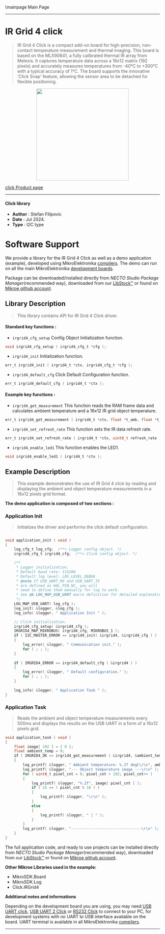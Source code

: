 \mainpage Main Page

---
# IR Grid 4 click

> IR Grid 4 Click is a compact add-on board for high-precision, non-contact temperature measurement and thermal imaging. This board is based on the MLX90641, a fully calibrated thermal IR array from Melexis. It captures temperature data across a 16x12 matrix (192 pixels) and accurately measures temperatures from -40°C to +300°C with a typical accuracy of 1°C. The board supports the innovative 'Click Snap' feature, allowing the sensor area to be detached for flexible positioning.

<p align="center">
  <img src="https://download.mikroe.com/images/click_for_ide/irgrid4_click.png" height=300px>
</p>

[click Product page](https://www.mikroe.com/ir-grid-4-click)

---


#### Click library

- **Author**        : Stefan Filipovic
- **Date**          : Jul 2024.
- **Type**          : I2C type


# Software Support

We provide a library for the IR Grid 4 Click
as well as a demo application (example), developed using MikroElektronika
[compilers](https://www.mikroe.com/necto-studio).
The demo can run on all the main MikroElektronika [development boards](https://www.mikroe.com/development-boards).

Package can be downloaded/installed directly from *NECTO Studio Package Manager*(recommended way), downloaded from our [LibStock&trade;](https://libstock.mikroe.com) or found on [Mikroe github account](https://github.com/MikroElektronika/mikrosdk_click_v2/tree/master/clicks).

## Library Description

> This library contains API for IR Grid 4 Click driver.

#### Standard key functions :

- `irgrid4_cfg_setup` Config Object Initialization function.
```c
void irgrid4_cfg_setup ( irgrid4_cfg_t *cfg );
```

- `irgrid4_init` Initialization function.
```c
err_t irgrid4_init ( irgrid4_t *ctx, irgrid4_cfg_t *cfg );
```

- `irgrid4_default_cfg` Click Default Configuration function.
```c
err_t irgrid4_default_cfg ( irgrid4_t *ctx );
```

#### Example key functions :

- `irgrid4_get_measurement` This function reads the RAM frame data and calculates ambient temperature and a 16x12 IR grid object temperature.
```c
err_t irgrid4_get_measurement ( irgrid4_t *ctx, float *t_amb, float *t_obj );
```

- `irgrid4_set_refresh_rate` This function sets the IR data refresh rate.
```c
err_t irgrid4_set_refresh_rate ( irgrid4_t *ctx, uint8_t refresh_rate );
```

- `irgrid4_enable_led1` This function enables the LED1.
```c
void irgrid4_enable_led1 ( irgrid4_t *ctx );
```

## Example Description

> This example demonstrates the use of IR Grid 4 click by reading and displaying
the ambient and object temperature measurements in a 16x12 pixels grid format.

**The demo application is composed of two sections :**

### Application Init

> Initializes the driver and performs the click default configuration.

```c

void application_init ( void )
{
    log_cfg_t log_cfg;  /**< Logger config object. */
    irgrid4_cfg_t irgrid4_cfg;  /**< Click config object. */

    /** 
     * Logger initialization.
     * Default baud rate: 115200
     * Default log level: LOG_LEVEL_DEBUG
     * @note If USB_UART_RX and USB_UART_TX 
     * are defined as HAL_PIN_NC, you will 
     * need to define them manually for log to work. 
     * See @b LOG_MAP_USB_UART macro definition for detailed explanation.
     */
    LOG_MAP_USB_UART( log_cfg );
    log_init( &logger, &log_cfg );
    log_info( &logger, " Application Init " );

    // Click initialization.
    irgrid4_cfg_setup( &irgrid4_cfg );
    IRGRID4_MAP_MIKROBUS( irgrid4_cfg, MIKROBUS_1 );
    if ( I2C_MASTER_ERROR == irgrid4_init( &irgrid4, &irgrid4_cfg ) ) 
    {
        log_error( &logger, " Communication init." );
        for ( ; ; );
    }
    
    if ( IRGRID4_ERROR == irgrid4_default_cfg ( &irgrid4 ) )
    {
        log_error( &logger, " Default configuration." );
        for ( ; ; );
    }
    
    log_info( &logger, " Application Task " );
}

```

### Application Task

> Reads the ambient and object temperature measurements every 500ms and displays the results on the USB UART in a form of a 16x12 pixels grid.

```c
void application_task ( void )
{
    float image[ 192 ] = { 0 };
    float ambient_temp = 0;
    if ( IRGRID4_OK == irgrid4_get_measurement ( &irgrid4, &ambient_temp, image ) )
    {
        log_printf( &logger, " Ambient temperature: %.2f degC\r\n", ambient_temp );
        log_printf( &logger, "--- Object temperature image ---\r\n" );
        for ( uint8_t pixel_cnt = 0; pixel_cnt < 192; pixel_cnt++ ) 
        {
            log_printf( &logger, "%.2f", image[ pixel_cnt ] );
            if ( 15 == ( pixel_cnt % 16 ) ) 
            {
                log_printf( &logger, "\r\n" );
            }
            else 
            {
                log_printf( &logger, " | " );
            }
        }
        log_printf( &logger, "--------------------------------\r\n" );
    }
}
```

The full application code, and ready to use projects can be installed directly from *NECTO Studio Package Manager*(recommended way), downloaded from our [LibStock&trade;](https://libstock.mikroe.com) or found on [Mikroe github account](https://github.com/MikroElektronika/mikrosdk_click_v2/tree/master/clicks).

**Other Mikroe Libraries used in the example:**

- MikroSDK.Board
- MikroSDK.Log
- Click.IRGrid4

**Additional notes and informations**

Depending on the development board you are using, you may need
[USB UART click](https://www.mikroe.com/usb-uart-click),
[USB UART 2 Click](https://www.mikroe.com/usb-uart-2-click) or
[RS232 Click](https://www.mikroe.com/rs232-click) to connect to your PC, for
development systems with no UART to USB interface available on the board. UART
terminal is available in all MikroElektronika
[compilers](https://shop.mikroe.com/compilers).

---
